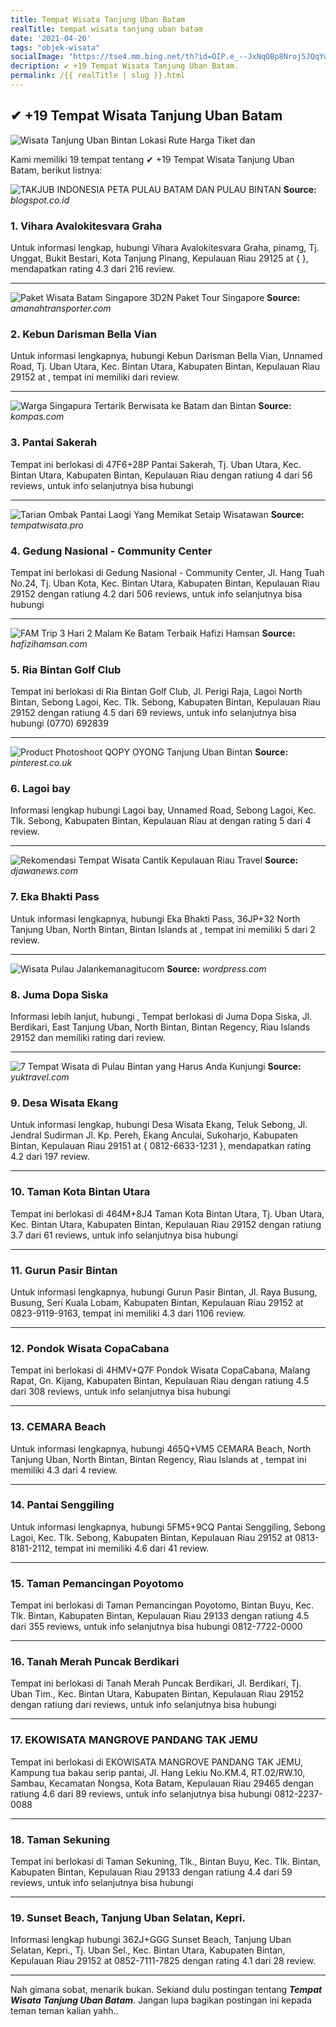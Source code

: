 ```yaml
---
title: Tempat Wisata Tanjung Uban Batam
realTitle: tempat wisata tanjung uban batam
date: '2021-04-20'
tags: "objek-wisata"
socialImage: "https://tse4.mm.bing.net/th?id=OIP.e_--JxNqOBp8Nroj5JQqYwHaHa&amp;pid=15.1"
decription: ✔ +19 Tempat Wisata Tanjung Uban Batam.
permalink: /{{ realTitle | slug }}.html
---
```


## ✔ +19 Tempat Wisata Tanjung Uban Batam

![Wisata Tanjung Uban Bintan Lokasi Rute Harga Tiket dan ](https://cdn.idntimes.com/content-images/post/20201117/120530110-2876473169247960-273778142638094967-n-661179fbcd4a1c9c5fd5d92d332c7156.jpg)



Kami memiliki 19 tempat tentang ✔ +19 Tempat Wisata Tanjung Uban Batam, berikut listnya:



![TAKJUB INDONESIA PETA PULAU BATAM DAN PULAU BINTAN](https://tse4.mm.bing.net/th?id=OIP.4cbk5q77m5SXhE64VHTqWQHaFP&amp;pid=15.1)
**Source:** _blogspot.co.id_


### 1. Vihara Avalokitesvara Graha



Untuk informasi lengkap, hubungi Vihara Avalokitesvara Graha, pinamg, Tj. Unggat, Bukit Bestari, Kota Tanjung Pinang, Kepulauan Riau 29125 at {  }, mendapatkan rating 4.3 dari 216 review.

---


![Paket Wisata Batam Singapore 3D2N  Paket Tour Singapore ](https://tse1.mm.bing.net/th?id=OIP.cnt5llzvFWyFxTSST4n5pQHaFj&amp;pid=15.1)
**Source:** _amanahtransporter.com_


### 2. Kebun Darisman Bella Vian



Untuk informasi lengkapnya, hubungi Kebun Darisman Bella Vian, Unnamed Road, Tj. Uban Utara, Kec. Bintan Utara, Kabupaten Bintan, Kepulauan Riau 29152 at , tempat ini memiliki  dari  review.

---


![Warga Singapura Tertarik Berwisata ke Batam dan Bintan](https://tse4.mm.bing.net/th?id=OIP.1Zt5stqmmlQBgfKlQSFMfgHaE8&amp;pid=15.1)
**Source:** _kompas.com_


### 3. Pantai Sakerah



Tempat ini berlokasi di 47F6+28P Pantai Sakerah, Tj. Uban Utara, Kec. Bintan Utara, Kabupaten Bintan, Kepulauan Riau dengan ratiung 4 dari 56 reviews, untuk info selanjutnya bisa hubungi 

---


![Tarian Ombak Pantai Laogi Yang Memikat Setaip Wisatawan ](https://tse4.mm.bing.net/th?id=OIP.2OF1CSc6bw8NCEw6uwNGRAHaFj&amp;pid=15.1)
**Source:** _tempatwisata.pro_


### 4. Gedung Nasional - Community Center



Tempat ini berlokasi di Gedung Nasional - Community Center, Jl. Hang Tuah No.24, Tj. Uban Kota, Kec. Bintan Utara, Kabupaten Bintan, Kepulauan Riau 29152 dengan ratiung 4.2 dari 506 reviews, untuk info selanjutnya bisa hubungi 

---


![FAM Trip 3 Hari 2 Malam Ke Batam Terbaik  Hafizi Hamsan ](https://tse1.mm.bing.net/th?id=OIP.2-VPQok4u1FcDDL4QQ2Q1AHaJj&amp;pid=15.1)
**Source:** _hafizihamsan.com_


### 5. Ria Bintan Golf Club



Tempat ini berlokasi di Ria Bintan Golf Club, Jl. Perigi Raja, Lagoi North Bintan, Sebong Lagoi, Kec. Tlk. Sebong, Kabupaten Bintan, Kepulauan Riau 29152 dengan ratiung 4.5 dari 69 reviews, untuk info selanjutnya bisa hubungi (0770) 692839

---


![Product Photoshoot  QOPY OYONG Tanjung Uban Bintan ](https://tse2.mm.bing.net/th?id=OIP.ziO1SxlKBIju_rVeadevbAHaLH&amp;pid=15.1)
**Source:** _pinterest.co.uk_


### 6. Lagoi bay



Informasi lengkap hubungi Lagoi bay, Unnamed Road, Sebong Lagoi, Kec. Tlk. Sebong, Kabupaten Bintan, Kepulauan Riau at  dengan rating 5 dari 4 review.

---


![Rekomendasi Tempat Wisata Cantik Kepulauan Riau  Travel ](https://tse4.mm.bing.net/th?id=OIP.8ynoCybQ5LkNp7_UEik-PwHaEK&amp;pid=15.1)
**Source:** _djawanews.com_


### 7. Eka Bhakti Pass



Untuk informasi lengkapnya, hubungi Eka Bhakti Pass, 36JP+32 North Tanjung Uban, North Bintan, Bintan Islands at , tempat ini memiliki 5 dari 2 review.

---


![Wisata Pulau  Jalankemanagitucom](https://tse2.mm.bing.net/th?id=OIP.bwwMfcP1Hdh-l88-RaFahgAAAA&amp;pid=15.1)
**Source:** _wordpress.com_


### 8. Juma Dopa Siska



Informasi lebih lanjut, hubungi , Tempat berlokasi di Juma Dopa Siska, Jl. Berdikari, East Tanjung Uban, North Bintan, Bintan Regency, Riau Islands 29152 dan memiliki rating  dari  review.

---


![7 Tempat Wisata di Pulau Bintan yang Harus Anda Kunjungi ](https://tse3.mm.bing.net/th?id=OIP.QGjr1OFqE7Ni7ien8cEBlQHaDU&amp;pid=15.1)
**Source:** _yuktravel.com_


### 9. Desa Wisata Ekang



Untuk informasi lengkap, hubungi Desa Wisata Ekang, Teluk Sebong, Jl. Jendral Sudirman Jl. Kp. Pereh, Ekang Anculai, Sukoharjo, Kabupaten Bintan, Kepulauan Riau 29151 at { 0812-6633-1231 }, mendapatkan rating 4.2 dari 197 review.

---


### 10. Taman Kota Bintan Utara



Tempat ini berlokasi di 464M+8J4 Taman Kota Bintan Utara, Tj. Uban Utara, Kec. Bintan Utara, Kabupaten Bintan, Kepulauan Riau 29152 dengan ratiung 3.7 dari 61 reviews, untuk info selanjutnya bisa hubungi 

---


### 11. Gurun Pasir Bintan



Untuk informasi lengkapnya, hubungi Gurun Pasir Bintan, Jl. Raya Busung, Busung, Seri Kuala Lobam, Kabupaten Bintan, Kepulauan Riau 29152 at 0823-9119-9163, tempat ini memiliki 4.3 dari 1106 review.

---


### 12. Pondok Wisata CopaCabana



Tempat ini berlokasi di 4HMV+Q7F Pondok Wisata CopaCabana, Malang Rapat, Gn. Kijang, Kabupaten Bintan, Kepulauan Riau dengan ratiung 4.5 dari 308 reviews, untuk info selanjutnya bisa hubungi 

---


### 13. CEMARA Beach



Untuk informasi lengkapnya, hubungi 465Q+VM5 CEMARA Beach, North Tanjung Uban, North Bintan, Bintan Regency, Riau Islands at , tempat ini memiliki 4.3 dari 4 review.

---


### 14. Pantai Senggiling



Untuk informasi lengkapnya, hubungi 5FM5+9CQ Pantai Senggiling, Sebong Lagoi, Kec. Tlk. Sebong, Kabupaten Bintan, Kepulauan Riau 29152 at 0813-8181-2112, tempat ini memiliki 4.6 dari 41 review.

---


### 15. Taman Pemancingan Poyotomo



Tempat ini berlokasi di Taman Pemancingan Poyotomo, Bintan Buyu, Kec. Tlk. Bintan, Kabupaten Bintan, Kepulauan Riau 29133 dengan ratiung 4.5 dari 355 reviews, untuk info selanjutnya bisa hubungi 0812-7722-0000

---


### 16. Tanah Merah Puncak Berdikari



Tempat ini berlokasi di Tanah Merah Puncak Berdikari, Jl. Berdikari, Tj. Uban Tim., Kec. Bintan Utara, Kabupaten Bintan, Kepulauan Riau 29152 dengan ratiung  dari  reviews, untuk info selanjutnya bisa hubungi 

---


### 17. EKOWISATA MANGROVE PANDANG TAK JEMU



Tempat ini berlokasi di EKOWISATA MANGROVE PANDANG TAK JEMU, Kampung tua bakau serip pantai, Jl. Hang Lekiu No.KM.4, RT.02/RW.10, Sambau, Kecamatan Nongsa, Kota Batam, Kepulauan Riau 29465 dengan ratiung 4.6 dari 89 reviews, untuk info selanjutnya bisa hubungi 0812-2237-0088

---


### 18. Taman Sekuning



Tempat ini berlokasi di Taman Sekuning, Tlk., Bintan Buyu, Kec. Tlk. Bintan, Kabupaten Bintan, Kepulauan Riau 29133 dengan ratiung 4.4 dari 59 reviews, untuk info selanjutnya bisa hubungi 

---


### 19. Sunset Beach, Tanjung Uban Selatan, Kepri.



Informasi lengkap hubungi 362J+GGG Sunset Beach, Tanjung Uban Selatan, Kepri., Tj. Uban Sel., Kec. Bintan Utara, Kabupaten Bintan, Kepulauan Riau 29152 at 0852-7111-7825 dengan rating 4.1 dari 28 review.

---









Nah gimana sobat, menarik bukan. Sekiand dulu postingan tentang ***Tempat Wisata Tanjung Uban Batam***. Jangan lupa bagikan postingan ini kepada teman teman kalian yahh..
